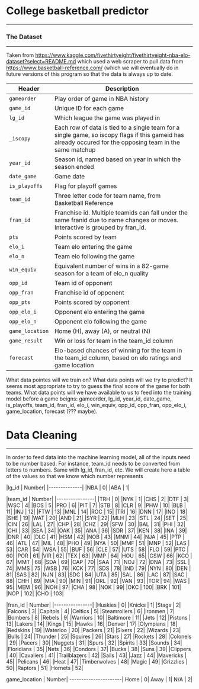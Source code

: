 # College basketball predictor
---


### The Dataset
---

Taken from https://www.kaggle.com/fivethirtyeight/fivethirtyeight-nba-elo-dataset?select=README.md which used a web scraper to pull data from https://www.basketball-reference.com/ (which we will eventually do in future versions of this program so that the data is always up to date.

|Header | Description|
|-------|------------|
|```gameorder``` | Play order of game in NBA history|
|```game_id``` | Unique ID for each game|
|```lg_id``` | Which league the game was played in|
|```_iscopy``` | Each row of data is tied to a single team for a single game, so iscopy flags if this gameid has already occured for the opposing team in the same matchup|
|```year_id``` | Season id, named based on year in which the season ended|
|```date_game``` | Game date|
|```is_playoffs``` | Flag for playoff games|
|```team_id``` | Three letter code for team name, from Basketball Reference|
|```fran_id``` | Franchise id. Multiple teamids can fall under the same franid due to name changes or moves. Interactive is grouped by fran_id.|
|```pts``` | Points scored by team|
|```elo_i``` | Team elo entering the game|
|```elo_n``` | Team elo following the game|
|```win_equiv``` | Equivalent number of wins in a 82-game season for a team of elo_n quality|
|```opp_id``` | Team id of opponent|
|```opp_fran``` | Franchise id of opponent|
|```opp_pts``` | Points scored by opponent|
|```opp_elo_i``` | Opponent elo entering the game|
|```opp_elo_n``` | Opponent elo following the game|
|```game_location``` | Home (H), away (A), or neutral (N)|
|```game_result``` | Win or loss for team in the team_id column|
|```forecast``` | Elo-based chances of winning for the team in the team_id column, based on elo ratings and game location|

What data pointes will we train on? What data points will we try to predict? It seems most appropriate to try to guess the final score of the game for both teams. What data points will we have available to us to feed into the training model before a game beigns: gameorder, lg_id, year_id, date_game, is_playoffs, team_id, fran_id, elo_i, win_equiv, opp_id, opp_fran, opp_elo_i, game_location, forecast (??? maybe).


# Data Cleaning
---
In order to feed data into the machine learning model, all of the inputs need to be number based. For instance, team_id needs to be converted from letters to numbers. Same with lg_id, fran_id, etc. We will create here a table of the values so that we know which number represents

|lg_id | Number|
|--------------|
|NBA   | 0|
|ABA   | 1|

|team_id | Number|
|----------------|
|TRH | 0|
|NYK | 1|
|CHS | 2|
|DTF | 3|
|WSC | 4|
|BOS | 5|
|PRO | 6|
|PIT | 7|
|STB | 8|
|CLR | 9|
|PHW | 10|
|BLB | 11|
|INJ | 12|
|FTW | 13|
|MNL | 14|
|ROC | 15|
|TRI | 16|
|DNN | 17|
|INO | 18|
|SHE | 19|
|WAT | 20|
|AND | 21|
|SYR | 22|
|MLH | 23|
|STL | 24|
|SET | 25|
|CIN | 26|
|LAL | 27|
|CHP | 28|
|CHZ | 29|
|SFW | 30|
|BAL | 31|
|PHI | 32|
|CHI | 33|
|SEA | 34|
|OAK | 35|
|ANA | 36|
|SDR | 37|
|KEN | 38|
|INA | 39|
|DNR | 40|
|DLC | 41|
|HSM | 42|
|NOB | 43|
|MNM | 44|
|NJA | 45|
|PTP | 46|
|ATL | 47|
|MIL | 48|
|PHO | 49|
|NYA | 50|
|MMF | 51|
|MNP | 52|
|LAS | 53|
|CAR | 54|
|WSA | 55|
|BUF | 56|
|CLE | 57|
|UTS | 58|
|FLO | 59|
|PTC | 60|
|POR | 61|
|VIR | 62|
|TEX | 63|
|MMP | 64|
|HOU | 65|
|GSW | 66|
|KCO | 67|
|MMT | 68|
|SDA | 69|
|CAP | 70|
|SAA | 71|
|NOJ | 72|
|DNA | 73|
|SSL | 74|
|MMS | 75|
|WSB | 76|
|KCK | 77|
|SDS | 78|
|IND | 79|
|NYN | 80|
|DEN | 81|
|SAS | 82|
|NJN | 83|
|SDC | 84|
|UTA | 85|
|SAL | 86|
|LAC | 87|
|SAC | 88|
|CHH | 89|
|MIA | 90|
|MIN | 91|
|ORL | 92|
|VAN | 93|
|TOR | 94|
|WAS | 95|
|MEM | 96|
|NOH | 97|
|CHA | 98|
|NOK | 99|
|OKC | 100|
|BRK | 101|
|NOP | 102|
|CHO | 103|

|fran_id | Number|
|----------------|
|Huskies | 0|
|Knicks | 1|
|Stags | 2|
|Falcons | 3|
|Capitols | 4|
|Celtics | 5|
|Steamrollers | 6|
|Ironmen | 7|
|Bombers | 8|
|Rebels | 9|
|Warriors | 10|
|Baltimore | 11|
|Jets | 12|
|Pistons | 13|
|Lakers | 14|
|Kings | 15|
|Hawks | 16|
|Denver | 17|
|Olympians | 18|
|Redskins | 19|
|Waterloo | 20|
|Packers | 21|
|Sixers | 22|
|Wizards | 23|
|Bulls | 24|
|Thunder | 25|
|Squires | 26|
|Stars | 27|
|Rockets | 28|
|Colonels | 29|
|Pacers | 30|
|Nuggets | 31|
|Spurs | 32|
|Spirits | 33|
|Sounds | 34|
|Floridians | 35|
|Nets | 36|
|Condors | 37|
|Bucks | 38|
|Suns | 39|
|Clippers | 40|
|Cavaliers | 41|
|Trailblazers | 42|
|Sails | 43|
|Jazz | 44|
|Mavericks | 45|
|Pelicans | 46|
|Heat | 47|
|Timberwolves | 48|
|Magic | 49|
|Grizzlies | 50|
|Raptors | 51|
|Hornets | 52|

game_location | Number|
----------------------|
Home | 0|
Away | 1|
N/A | 2|
